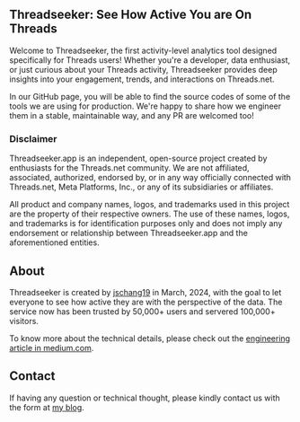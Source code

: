 ## Threadseeker: See How Active You are On Threads

Welcome to Threadseeker, the first activity-level analytics tool designed specifically for Threads users! Whether you're a developer, data enthusiast, or just curious about your Threads activity, Threadseeker provides deep insights into your engagement, trends, and interactions on Threads.net.

In our GitHub page, you will be able to find the source codes of some of the tools we are using for production. We're happy to share how we engineer them in a stable, maintainable way, and any PR are welcomed too!

### Disclaimer
Threadseeker.app is an independent, open-source project created by enthusiasts for the Threads.net community. We are not affiliated, associated, authorized, endorsed by, or in any way officially connected with Threads.net, Meta Platforms, Inc., or any of its subsidiaries or affiliates.

All product and company names, logos, and trademarks used in this project are the property of their respective owners. The use of these names, logos, and trademarks is for identification purposes only and does not imply any endorsement or relationship between Threadseeker.app and the aforementioned entities.

## About
Threadseeker is created by [jschang19](https://jcshawn.com/about) in March, 2024, with the goal to let everyone to see how active they are with the perspective of the data. The service now has been trusted by 50,000+ users and servered 100,000+ visitors.

To know more about the technical details, please check out the [engineering article in medium.com](https://jcshawn.medium.com/how-i-built-a-threads-analytics-tool-with-10-000-users-in-3-days-e4ac37416eae).

## Contact
If having any question or technical thought, please kindly contact us with the form at [my blog](https://jcshawn.com/about).
